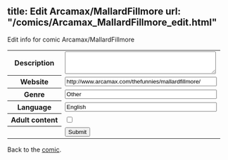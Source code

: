 title: Edit Arcamax/MallardFillmore
url: "/comics/Arcamax_MallardFillmore_edit.html"
---
Edit info for comic Arcamax/MallardFillmore

<form name="comic" action="http://gaepostmail.appspot.com/comic/" method="post">
<table class="comicinfo">
<tr>
<th>Description</th><td><textarea name="description" cols="40" rows="3"></textarea></td>
</tr>
<tr>
<th>Website</th><td><input type="text" name="url" value="http://www.arcamax.com/thefunnies/mallardfillmore/" size="40"/></td>
</tr>
<tr>
<th>Genre</th><td><input type="text" name="genre" value="Other" size="40"/></td>
</tr>
<tr>
<th>Language</th><td><input type="text" name="language" value="English" size="40"/></td>
</tr>
<tr>
<th>Adult content</th><td><input type="checkbox" name="adult" value="adult" /></td>
</tr>
<tr>
<th></th><td>
<input type="hidden" name="comic" value="Arcamax_MallardFillmore" />
<input type="submit" name="submit" value="Submit" />
</td>
</tr>
</table>
</form>

Back to the [comic](Arcamax_MallardFillmore.html).
